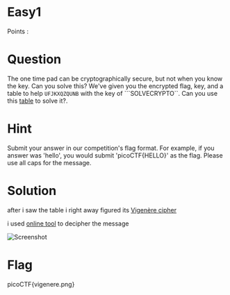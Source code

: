 # Easy1

Points : 

# Question

The one time pad can be cryptographically secure, but not when you know the key. Can you solve this? We've given you the encrypted flag, key, and a table to help ```UFJKXQZQUNB``` with the key of ```SOLVECRYPTO``. Can you use this [table](table.txt) to solve it?. 

# Hint 

Submit your answer in our competition's flag format. For example, if you answer was 'hello', you would submit 'picoCTF{HELLO}' as the flag.
Please use all caps for the message.


# Solution

after i saw the table i right away figured its [Vigenère cipher](https://en.wikipedia.org/wiki/Vigen%C3%A8re_cipher)

i used [online tool](http://rumkin.com/tools/cipher/vigenere.php) to decipher the message 

![Screenshot](the_numbers.png)


# Flag
picoCTF{vigenere.png}

